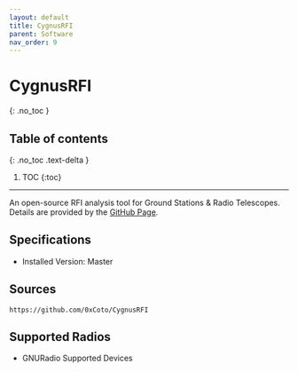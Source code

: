 ```yaml
---
layout: default
title: CygnusRFI
parent: Software
nav_order: 9
---
```


# CygnusRFI
{: .no_toc }

## Table of contents
{: .no_toc .text-delta }

1. TOC
{:toc}

---

An open-source RFI analysis tool for Ground Stations & Radio Telescopes. Details are provided by the [GitHub Page](https://github.com/0xCoto/CygnusRFI).

## Specifications
- Installed Version: Master

## Sources
```
https://github.com/0xCoto/CygnusRFI
```

## Supported Radios
- GNURadio Supported Devices
